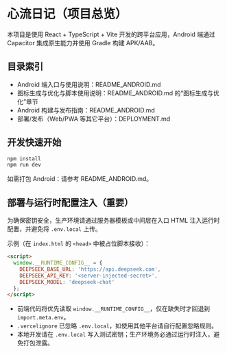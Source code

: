 # 心流日记（项目总览）

本项目是使用 React + TypeScript + Vite 开发的跨平台应用，Android 端通过 Capacitor 集成原生能力并使用 Gradle 构建 APK/AAB。

## 目录索引

- Android 端入口与使用说明：README_ANDROID.md
- 图标生成与优化与脚本使用说明：README_ANDROID.md 的“图标生成与优化”章节
- Android 构建与发布指南：README_ANDROID.md
- 部署/发布（Web/PWA 等其它平台）：DEPLOYMENT.md

## 开发快速开始

```bash
npm install
npm run dev
```

如需打包 Android：请参考 README_ANDROID.md。
## 部署与运行时配置注入（重要）

为确保密钥安全，生产环境请通过服务器模板或中间层在入口 HTML 注入运行时配置，并避免将 `.env.local` 上传。

示例（在 `index.html` 的 `<head>` 中被占位脚本接收）：

```html
<script>
  window.__RUNTIME_CONFIG__ = {
    DEEPSEEK_BASE_URL: 'https://api.deepseek.com',
    DEEPSEEK_API_KEY: '<server-injected-secret>',
    DEEPSEEK_MODEL: 'deepseek-chat'
  };
</script>
```

- 前端代码将优先读取 `window.__RUNTIME_CONFIG__`，仅在缺失时才回退到 `import.meta.env`。
- `.vercelignore` 已忽略 `.env.local`，如使用其他平台请自行配置忽略规则。
- 本地开发请在 `.env.local` 写入测试密钥；生产环境务必通过运行时注入，避免打包泄露。
